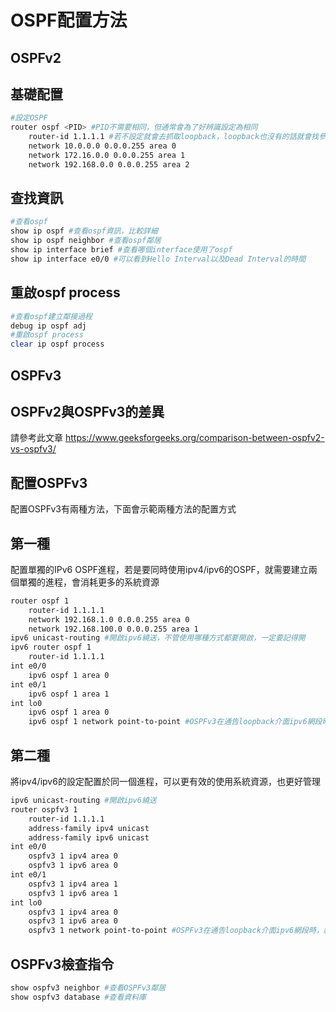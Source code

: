 # OSPF配置方法 #

## OSPFv2 ## 

## 基礎配置 ##
```bash
#設定OSPF
router ospf <PID> #PID不需要相同，但通常會為了好辨識設定為相同
	router-id 1.1.1.1 #若不設定就會去抓取loopback，loopback也沒有的話就會找參與ospf中最大的interface
	network 10.0.0.0 0.0.0.255 area 0 
	network 172.16.0.0 0.0.0.255 area 1
	network 192.168.0.0 0.0.0.255 area 2
```

## 查找資訊 ##

```bash
#查看ospf
show ip ospf #查看ospf資訊，比較詳細
show ip ospf neighbor #查看ospf鄰居
show ip interface brief #查看哪個interface使用了ospf
show ip interface e0/0 #可以看到Hello Interval以及Dead Interval的時間
```

## 重啟ospf process ##

```bash
#查看ospf建立鄰接過程
debug ip ospf adj
#重啟ospf process 
clear ip ospf process
```

## OSPFv3 ##

## OSPFv2與OSPFv3的差異 ## 

請參考此文章 https://www.geeksforgeeks.org/comparison-between-ospfv2-vs-ospfv3/

## 配置OSPFv3 ##

配置OSPFv3有兩種方法，下面會示範兩種方法的配置方式

## 第一種 ##

配置單獨的IPv6 OSPF進程，若是要同時使用ipv4/ipv6的OSPF，就需要建立兩個單獨的進程，會消耗更多的系統資源

```bash
router ospf 1
    router-id 1.1.1.1 
	network 192.168.1.0 0.0.0.255 area 0
	network 192.168.100.0 0.0.0.255 area 1
ipv6 unicast-routing #開啟ipv6繞送，不管使用哪種方式都要開啟，一定要記得開
ipv6 router ospf 1
	router-id 1.1.1.1 
int e0/0
    ipv6 ospf 1 area 0
int e0/1
    ipv6 ospf 1 area 1 
int lo0
	ipv6 ospf 1 area 0 
	ipv6 ospf 1 network point-to-point #OSPFv3在通告loopback介面ipv6網段時，網段長度為/128，若是原先設定loopback介面的網段為/64，使用ipv6 ospf network point-to-point能夠確保網段為配置的長度
```

## 第二種 ##

將ipv4/ipv6的設定配置於同一個進程，可以更有效的使用系統資源，也更好管理

```bash
ipv6 unicast-routing #開啟ipv6繞送
router ospfv3 1
	router-id 1.1.1.1 
	address-family ipv4 unicast 
	address-family ipv6 unicast 
int e0/0
    ospfv3 1 ipv4 area 0
	ospfv3 1 ipv6 area 0
int e0/1
    ospfv3 1 ipv4 area 1
	ospfv3 1 ipv6 area 1
int lo0
	ospfv3 1 ipv4 area 0 
	ospfv3 1 ipv6 area 0 
	ospfv3 1 network point-to-point #OSPFv3在通告loopback介面ipv6網段時，網段長度為/128，若是原先設定loopback介面的網段為/64，使用ipv6 ospf network point-to-point能夠確保網段為配置的長度
```

## OSPFv3檢查指令 ##

```bash
show ospfv3 neighbor #查看OSPFv3鄰居
show ospfv3 database #查看資料庫
```

